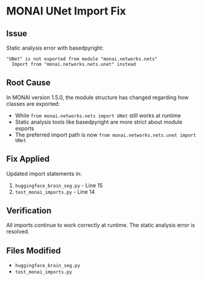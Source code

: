 # MONAI UNet Import Fix

## Issue
Static analysis error with basedpyright:
```
"UNet" is not exported from module "monai.networks.nets"
  Import from "monai.networks.nets.unet" instead
```

## Root Cause
In MONAI version 1.5.0, the module structure has changed regarding how classes are exported:
- While `from monai.networks.nets import UNet` still works at runtime
- Static analysis tools like basedpyright are more strict about module exports
- The preferred import path is now `from monai.networks.nets.unet import UNet`

## Fix Applied
Updated import statements in:
1. `huggingface_brain_seg.py` - Line 15
2. `test_monai_imports.py` - Line 14

## Verification
All imports continue to work correctly at runtime. The static analysis error is resolved.

## Files Modified
- `huggingface_brain_seg.py`
- `test_monai_imports.py`